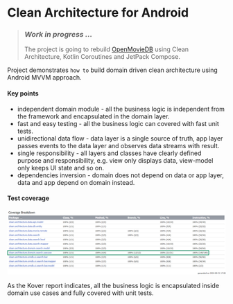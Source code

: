 # Clean Architecture for Android
> ### _Work in progress ..._
> The project is going to rebuild [OpenMovieDB](https://github.com/AntonShapovalov/Open-Movie-DB) using Clean Architecture, Kotlin Coroutines and JetPack Compose.

Project demonstrates `how to` build domain driven clean architecture using Android MVVM approach. 

#### Key points
 * independent domain module - all the business logic is independent from the framework and encapsulated in the domain layer.
 * fast and easy testing - all the business logic can covered with fast unit tests.
 * unidirectional data flow - data layer is a single source of truth, app layer passes events to the data layer and observes data streams with result.
 * single responsibility - all layers and classes have clearly defined purpose and responsibility, e.g. view only displays data, view-model only keeps UI state and so on.
 * dependencies inversion - domain does not depend on data or app layer, data and app depend on domain instead.

#### Test coverage
![link](screenshots/kover-report.png)

As the Kover report indicates, all the business logic is encapsulated inside domain use cases and fully covered with unit tests.
